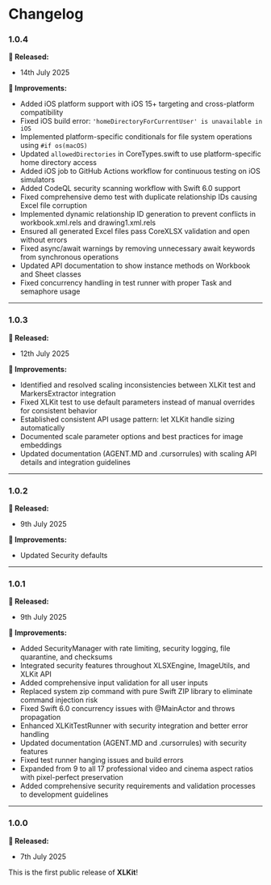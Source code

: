 # Changelog

### 1.0.4

**🎉 Released:**
- 14th July 2025

**🔧 Improvements:**
- Added iOS platform support with iOS 15+ targeting and cross-platform compatibility
- Fixed iOS build error: `'homeDirectoryForCurrentUser' is unavailable in iOS`
- Implemented platform-specific conditionals for file system operations using `#if os(macOS)`
- Updated `allowedDirectories` in CoreTypes.swift to use platform-specific home directory access
- Added iOS job to GitHub Actions workflow for continuous testing on iOS simulators
- Added CodeQL security scanning workflow with Swift 6.0 support
- Fixed comprehensive demo test with duplicate relationship IDs causing Excel file corruption
- Implemented dynamic relationship ID generation to prevent conflicts in workbook.xml.rels and drawing1.xml.rels
- Ensured all generated Excel files pass CoreXLSX validation and open without errors
- Fixed async/await warnings by removing unnecessary await keywords from synchronous operations
- Updated API documentation to show instance methods on Workbook and Sheet classes
- Fixed concurrency handling in test runner with proper Task and semaphore usage

---

### 1.0.3

**🎉 Released:**
- 12th July 2025

**🔧 Improvements:**
- Identified and resolved scaling inconsistencies between XLKit test and MarkersExtractor integration
- Fixed XLKit test to use default parameters instead of manual overrides for consistent behavior
- Established consistent API usage pattern: let XLKit handle sizing automatically
- Documented scale parameter options and best practices for image embeddings
- Updated documentation (AGENT.MD and .cursorrules) with scaling API details and integration guidelines

---

### 1.0.2

**🎉 Released:**
- 9th July 2025

**🔧 Improvements:**
- Updated Security defaults

---

### 1.0.1

**🎉 Released:**
- 9th July 2025

**🔧 Improvements:**
- Added SecurityManager with rate limiting, security logging, file quarantine, and checksums
- Integrated security features throughout XLSXEngine, ImageUtils, and XLKit API
- Added comprehensive input validation for all user inputs
- Replaced system zip command with pure Swift ZIP library to eliminate command injection risk
- Fixed Swift 6.0 concurrency issues with @MainActor and throws propagation
- Enhanced XLKitTestRunner with security integration and better error handling
- Updated documentation (AGENT.MD and .cursorrules) with security features
- Fixed test runner hanging issues and build errors
- Expanded from 9 to all 17 professional video and cinema aspect ratios with pixel-perfect preservation
- Added comprehensive security requirements and validation processes to development guidelines

---

### 1.0.0

**🎉 Released:**
- 7th July 2025

This is the first public release of **XLKit**!
